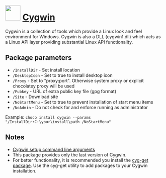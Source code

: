 # <img src="https://cdn.jsdelivr.net/gh/chocolatey-community/chocolatey-packages@c8d48758cdc18d43e6c1525824720377c8b9ba24/icons/Cygwin.png" width="48" height="48"/> [Cygwin](https://chocolatey.org/packages/Cygwin)

Cygwin is a collection of tools which provide a Linux look and feel environment for Windows. Cygwin is also a DLL (cygwin1.dll) which acts as a Linux API layer providing substantial Linux API functionality.

## Package parameters

- `/InstallDir`  - Set install location
- `/DesktopIcon` - Set to true to install desktop icon
- `/Proxy`       - Set to "proxy:port". Otherwise system proxy or explicit chocolatey proxy will be used
- `/Pubkey`      - URL of extra public key file (gpg format)
- `/Site`        - Download site
- `/NoStartMenu` - Set to true to prevent installation of start menu items
- `/NoAdmin`     - Do not check for and enforce running as administrator

Example: `choco install cygwin --params "/InstallDir:C:\your\install\path /NoStartMenu"`

## Notes

- [Cygwin setup command line arguments](https://cygwin.com/faq/faq.html#faq.setup.cli)
- This package provides only the last version of Cygwin.
- For better functionality, it is recommended you install the [cyg-get package](/packages/cyg-get). Use the cyg-get utility to add packages to your Cygwin installation.

